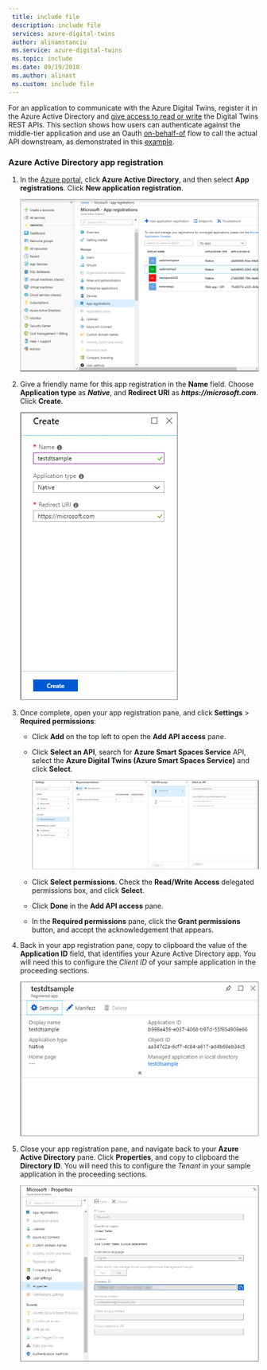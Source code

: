 ```yaml
---
 title: include file
 description: include file
 services: azure-digital-twins
 author: alinamstanciu
 ms.service: azure-digital-twins
 ms.topic: include
 ms.date: 09/19/2018
 ms.author: alinast
 ms.custom: include file
---
```


For an application to communicate with the Azure Digital Twins, register it in the Azure Active Directory and [give access to read or write](https://docs.microsoft.com/azure/active-directory/develop/v1-permissions-and-consent) the Digital Twins REST APIs. This section shows how users can authenticate against the middle-tier application and use an Oauth [on-behalf-of](https://docs.microsoft.com/azure/active-directory/develop/active-directory-v2-protocols-oauth-on-behalf-of) flow to call the actual API downstream, as demonstrated in this [example](https://azure.microsoft.com/resources/samples/active-directory-dotnet-webapi-onbehalfof/).

### Azure Active Directory app registration

1. In the [Azure portal](https://portal.azure.com), click **Azure Active Directory**, and then select **App registrations**. Click **New application registration**.
    
    ![Azure Active Directory app registration new](./media/digital-twins-permissions/aad-app-reg-start.png)

1. Give a friendly name for this app registration in the **Name** field. Choose **Application type** as **_Native_**, and **Redirect URI** as **_https://microsoft.com_**. Click **Create**.
    
    ![Azure Active Directory app registration create](./media/digital-twins-permissions/aad-app-reg-create.png)

1. Once complete, open your app registration pane, and click **Settings** > **Required permissions**:
    - Click **Add** on the top left to open the **Add API access** pane.
    - Click **Select an API**, search for **Azure Smart Spaces Service** API, select the **Azure Digital Twins (Azure Smart Spaces Service)** and click **Select**.

        ![Azure Active Directory app registration add api](./media/digital-twins-permissions/aad-app-reg-service.png)

    - Click **Select permissions**. Check the **Read/Write Access** delegated permissions box, and click **Select**.
    - Click **Done** in the **Add API access** pane.
    - In the **Required permissions** pane, click the **Grant permissions** button, and accept the acknowledgement that appears.
 
1. Back in your app registration pane, copy to clipboard the value of the **Application ID** field, that identifies your Azure Active Directory app. You will need this to configure the *Client ID* of your sample application in the proceeding sections.

    ![Azure Active Directory app registration grant permissions](./media/digital-twins-permissions/aad-app-reg-appid.png)

1. Close your app registration pane, and navigate back to your **Azure Active Directory** pane. Click **Properties**, and copy to clipboard the **Directory ID**. You will need this to configure the *Tenant* in your sample application in the proceeding sections.

    ![Azure Active Directory app registration sixth step](./media/digital-twins-permissions/aad-app-reg-tenant.png)

